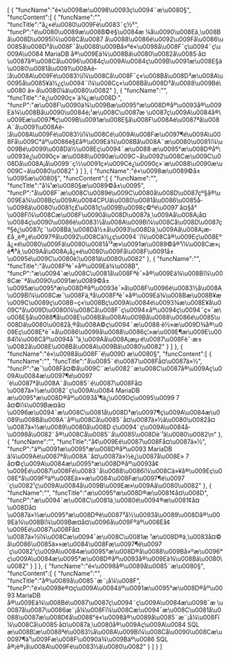 [
	{
		"funcName":"é«\u0098æ\u0098\u0093ç\u0094¨æ\u0080§",
		"funcContent":[
			{
				"funcName":"",
				"funcTitle":"å¿«é\u0080\u009Fé\u0083¨ç½²",
				"funcP":"é\u0080\u0089æ\u008B©è§\u0084æ ¼å\u0090\u008Eä¸\u008Bå\u008D\u0095ï¼\u008Cå\u0087 å\u0088\u0086é\u0092\u009Få\u0086\u0085å\u008D³å\u008F¯å\u0088\u009Bå»ºé«\u0098å\u008F¯ç\u0094¨ç\u009A\u0084 MariaDB å®\u009Eä¾\u008Bã\u0080\u0082å\u0085·å¤\u0087å®\u008Cå\u0096\u0084ç\u009A\u0084ç\u009B\u0091æ\u008E§ã\u0080\u0081å\u0091\u008Aè­¦å\u008A\u009Fè\u0083½ï¼\u008Cå\u008F¯ç«\u008Bå\u008D³æ\u008A\u0095å\u0085¥ä½¿ç\u0094¨ï¼\u008Cç«\u008Bå\u008D³å\u0088\u009Bé\u0080 ä»·å\u0080¼ã\u0080\u0082"
			},
			{
				"funcName":"",
				"funcTitle":"è¿\u0090ç»´ä¾¿æ\u008D·",
				"funcP":"æ\u008F\u0090ä¾\u009Bæ\u0095°æ\u008D®åº\u0093å®\u009Eä¾\u008Bå\u0090\u0084é¡¹æ\u008C\u0087æ \u0087ç\u009A\u0084å®\u009Eæ\u0097¶ç\u009B\u0091æ\u008E§å\u008F\u008Aè\u0087ªå\u008A¨å\u0091\u008Aè­¦å\u008A\u009Fè\u0083½ï¼\u008Cé\u009A\u008Fæ\u0097¶é\u009A\u008Få\u009C°äº\u0086è§£å®\u009Eä¾\u008Bå\u008A¨æ\u0080\u0081ï¼\u009Bé\u0099\u008Dä½\u008Eç\u0094¨æ\u0088·æ\u0095°æ\u008D®åº\u0093è¿\u0090ç»´æ\u0088\u0090æ\u009C¬å\u0092\u008Cæ\u009C\u008Då\u008A¡å\u0099¨ç½\u0091ç»\u009Cè¿\u0090ç»´æ\u0088\u0090æ\u009C¬ã\u0080\u0082"
			}
		]
	},
	{
		"funcName":"é«\u0098æ\u0089©å±\u0095æ\u0080§",
		"funcContent":[
			{
				"funcName":"",
				"funcTitle":"å¼¹æ\u0080§æ\u0089©å±\u0095",
				"funcP":"å\u008F¯æ\u008C\u0089é\u009C\u0080å\u008D\u0087çº§å®\u009Eä¾\u008Bç\u009A\u0084CPUã\u0080\u0081å\u0086\u0085å­\u0098ã\u0080\u0081ç£\u0081ç\u009B\u0098ç©ºé\u0097´å¤§å°\u008Fï¼\u008Cæ\u008F\u0090å\u008D\u0087ä¸\u009Aå\u008A¡å¤\u0084ç\u0090\u0086è\u0083½å\u008A\u009Bï¼\u008Cå\u008D\u0087çº§è¿\u0087ç¨\u008Bä¸\u008Då½±å\u0093\u008Dä¸\u009Aå\u008A¡æ­£å¸¸è®¿é\u0097®å\u0092\u008Cä½¿ç\u0094¨ï¼\u008Cå®\u009Eç\u008E°å¿«é\u0080\u009Fã\u0080\u0081å¹³æ»\u0091æ\u0089©å®¹ï¼\u008Cæ»¡è¶³ä¸\u009Aå\u008A¡å¿«é\u0080\u009Få\u008F\u0091å±\u0095é\u009C\u0080è¦\u0081ã\u0080\u0082"
			},
			{
				"funcName":"",
				"funcTitle":"å\u008Fªè¯»å®\u009Eä¾\u008B",
				"funcP":"æ\u0094¯æ\u008C\u0081å\u008Fªè¯»å®\u009Eä¾\u008Bï¼\u008Cæ¨ªå\u0090\u0091æ\u0089©å±\u0095æ\u0095°æ\u008D®åº\u0093è¯»å\u008F\u0096è\u0083½å\u008A\u009Bï¼\u008Cæ¯\u008Fä¸ªå\u008Fªè¯»å®\u009Eä¾\u008Bæ\u008B¥æ\u009C\u0089ç\u008B¬ç«\u008Bç\u009A\u0084é\u0093¾æ\u008E¥å\u009C°å\u009D\u0080ï¼\u008Cå\u008F¯ç\u0094±åº\u0094ç\u0094¨ç«¯æ\u008E§å\u0088¶å\u008E\u008Bå\u008A\u009Bå\u0088\u0086é\u0085\u008Dã\u0080\u0082å¸®å\u008A©ç\u0094¨æ\u0088·è½»æ\u009D¾å®\u009Eç\u008E°è¯»å\u0086\u0099å\u0088\u0086ç¦»æ\u009E¶æ\u009E\u0084ï¼\u008Cåº\u0094å¯¹ä¸\u009Aå\u008A¡æµ·é\u0087\u008Fè¯·æ±\u0082å\u008E\u008Bå\u008A\u009Bã\u0080\u0082"
			}
		]
	},
	{
		"funcName":"é«\u0098å\u008F¯é\u009D æ\u0080§",
		"funcContent":[
			{
				"funcName":"",
				"funcTitle":"å\u0085¨é\u0087\u008Få¤\u0087ä»½",
				"funcP":"æ¯\u008Få¤©å\u009C¨æ\u0082¨æ\u008C\u0087å®\u009Aç\u009A\u0084æ\u0097¶é\u0097´è\u0087ªå\u008A¨å\u0085¨é\u0087\u008Få¤\u0087ä»½æ\u0082¨ç\u009A\u0084 MariaDB æ\u0095°æ\u008D®åº\u0093å¹¶ä¿\u009Dç\u0095\u0099 7 å¤©ï¼\u009Bæ­¤å¤\u0096æ\u0094¯æ\u008C\u0081å\u008D³æ\u0097¶ç\u009A\u0084æ\u0089\u008Bå\u008A¨å®\u008Cå\u0085¨å¤\u0087ä»½ã\u0080\u0082å¤\u0087ä»½æ\u0089\u0080å\u008D ç\u0094¨ç\u009A\u0084å­\u0098å\u0082¨å®\u008Cå\u0085¨å\u0085\u008Dè´¹ã\u0080\u0082\n"
			},
			{
				"funcName":"",
				"funcTitle":"å¢\u009Eé\u0087\u008Få¤\u0087ä»½",
				"funcP":"äº\u0091æ\u0095°æ\u008D®åº\u0093 MariaDB ä¼\u009Aè\u0087ªå\u008A¨å¤\u0087ä»½è¿\u0087å\u008E» 7 å¤©ç\u009A\u0084æ\u0095°æ\u008D®åº\u0093å¢\u009Eé\u0087\u008Fé\u0083¨å\u0088\u0086ï¼\u008Cä»¥å®\u009Eç\u008E°å\u009Fºäº\u008Eä»»æ\u0084\u008Fæ\u0097¶é\u0097´ç\u0082¹ç\u009A\u0084å\u009B\u009Eæ»\u009Aã\u0080\u0082"
			},
			{
				"funcName":"",
				"funcTitle":"æ\u0095°æ\u008D®æ\u0081¢å¤\u008D",
				"funcP":"æ\u0094¯æ\u008C\u0081ä¸\u0080é\u0094®æ\u0081¢å¤\u008Då¤\u0087ä»½æ\u0095°æ\u008D®è\u0087³å½\u0093å\u0089\u008Då®\u009Eä¾\u008Bï¼\u009Bæ­¤å¤\u0096å\u009Fºäº\u008Eå¢\u009Eé\u0087\u008Få¤\u0087ä»½ï¼\u008Cæ\u0094¯æ\u008C\u0081æ ¹æ\u008D®ä¸\u0083å¤©å\u0086\u0085ä»»æ\u0084\u008Fæ\u0097¶é\u0097´ç\u0082¹ç\u009A\u0084æ\u0095°æ\u008D®å\u0088\u009Bå»ºæ\u0096°ç\u009A\u0084æ\u0095°æ\u008D®åº\u0093å®\u009Eä¾\u008Bã\u0080\u0082"
			}
		]
	},
	{
		"funcName":"é«\u0098å®\u0089å\u0085¨æ\u0080§",
		"funcContent":[
			{
				"funcName":"",
				"funcTitle":"å®\u0089å\u0085¨æ¨¡å¼\u008F",
				"funcP":"é»\u0098è®¤ç\u009A\u0084äº\u0091æ\u0095°æ\u008D®åº\u0093 MariaDB å®\u009Eä¾\u008Bé\u0087\u0087ç\u0094¨ç\u009A\u0084æ\u0098¯æ \u0087å\u0087\u0086æ¨¡å¼\u008Fï¼\u008Cæ\u0094¯æ\u008C\u0081å\u0088\u0087æ\u008D¢å\u0088°é«\u0098å®\u0089å\u0085¨æ¨¡å¼\u008Fï¼\u008Cå\u0085·å¤\u0087ä¸\u0080å®\u009Aç\u009A\u0084 SQL æ\u008B¦æ\u0088ªè\u0083½å\u008A\u009Bï¼\u008Cå\u0090\u008Cæ\u0097¶ä¹\u009Fæ\u008F\u0090ä¾\u009Bäº\u0086 SQL å®¡è®¡å\u008A\u009Fè\u0083½ã\u0080\u0082"
			}
		]
	}
]